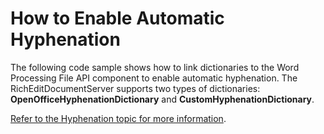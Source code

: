 # How to Enable Automatic Hyphenation

The following code sample shows how to link dictionaries to the Word Processing File API component to enable automatic hyphenation. The RichEditDocumentServer supports two types of dictionaries: **OpenOfficeHyphenationDictionary** and **CustomHyphenationDictionary**.

[Refer to the Hyphenation topic for more information](https://docs.devexpress.com/OfficeFileAPI/401149/word-processing-document-api/hyphenation?v=19.2).
